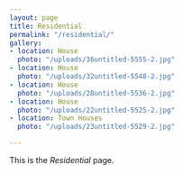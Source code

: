 ```yaml
---
layout: page
title: Residential
permalink: "/residential/"
gallery:
- location: House
  photo: "/uploads/36untitled-5555-2.jpg"
- location: House
  photo: "/uploads/32untitled-5548-2.jpg"
- location: House
  photo: "/uploads/28untitled-5536-2.jpg"
- location: House
  photo: "/uploads/22untitled-5525-2.jpg"
- location: Town Houses
  photo: "/uploads/23untitled-5529-2.jpg"

---
```

This is the *Residential* page.